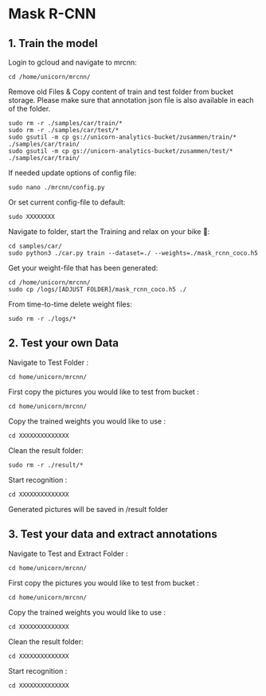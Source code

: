 # Mask R-CNN

## 1. Train the model

Login to gcloud and navigate to mrcnn:
```
cd /home/unicorn/mrcnn/
```
Remove old Files & Copy content of train and test folder from bucket storage.
Please make sure that annotation json file is also available in each of the folder. 
```
sudo rm -r ./samples/car/train/*
sudo rm -r ./samples/car/test/* 
sudo gsutil -m cp gs://unicorn-analytics-bucket/zusammen/train/* ./samples/car/train/
sudo gsutil -m cp gs://unicorn-analytics-bucket/zusammen/test/* ./samples/car/train/
```

If needed update options of config file:
```
sudo nano ./mrcnn/config.py
```

Or set current config-file to default: 
```
sudo XXXXXXXX
```
Navigate to folder, start the Training and relax on your bike :mountain_bicyclist:: 
```
cd samples/car/
sudo python3 ./car.py train --dataset=./ --weights=./mask_rcnn_coco.h5
```
Get your weight-file that has been generated: 
```
cd /home/unicorn/mrcnn/
sudo cp /logs/[ADJUST FOLDER]/mask_rcnn_coco.h5 ./
```
From time-to-time delete weight files: 
```
sudo rm -r ./logs/* 
```

## 2. Test your own Data

Navigate to Test Folder :
```
cd home/unicorn/mrcnn/
```
First copy the pictures you would like to test from bucket :
```
cd home/unicorn/mrcnn/
```
Copy the trained weights you would like to use :
```
cd XXXXXXXXXXXXXX
```
Clean the result folder:
```
sudo rm -r ./result/*
```
Start recognition :
```
cd XXXXXXXXXXXXXX
```
Generated pictures will be saved in /result folder

## 3. Test your data and extract annotations

Navigate to Test and Extract Folder :
```
cd home/unicorn/mrcnn/
```
First copy the pictures you would like to test from bucket :
```
cd home/unicorn/mrcnn/
```
Copy the trained weights you would like to use :
```
cd XXXXXXXXXXXXXX
```
Clean the result folder:
```
cd XXXXXXXXXXXXXX
```
Start recognition :
```
cd XXXXXXXXXXXXXX
```

